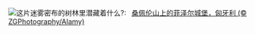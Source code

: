 ![](https://www.bing.com/th?id=OHR.FuzerCastle_ZH-CN5485191349_UHD.jpg&w=1000)这片迷雾密布的树林里潜藏着什么?:&nbsp;&ensp;[桑佩伦山上的菲泽尔城堡，匈牙利 (© ZGPhotography/Alamy)](https://www.bing.com/th?id=OHR.FuzerCastle_ZH-CN5485191349_UHD.jpg)
<br><br/>
